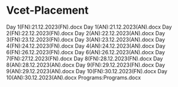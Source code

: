 # Vcet-Placement
Day 1(FN):21.12.2023(FN).docx
Day 1(AN):21.12.2023(AN).docx
Day 2(FN):22.12.2023(FN).docx
Day 2(AN):22.12.2023(AN).docx
Day 3(FN):23.12.2023(FN).docx
Day 3(AN):23.12.2023(AN).docx
Day 4(FN):24.12.2023(FN).docx
Day 4(AN):24.12.2023(AN).docx
Day 6(FN):26.12.2023(FN).docx
Day 6(AN):26.12.2023(AN).docx
Day 7(FN):27.12.2023(FN).docx
Day 8(FN):28.12.2023(FN).docx
Day 8(AN):28.12.2023(AN).docx
Day 9(FN):29.12.2023(FN).docx
Day 9(AN):29.12.2023(AN).docx
Day 10(FN):30.12.2023(FN).docx
Day 10(AN):30.12.2023(AN).docx
Programs:Programs.docx
